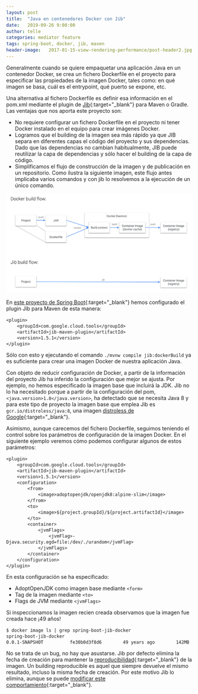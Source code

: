 ```yaml
---
layout: post
title:  "Java en contenedores Docker con Jib"
date:   2019-09-26 9:00:00
author: telle
categories: mediator feature
tags: spring-boot, docker, jib, maven
header-image:	2017-01-15-view-rendering-performance/post-header2.jpg
---
```


Generalmente cuando se quiere empaquetar una aplicación Java en un contenedor Docker, se crea un 
fichero Dockerfile en el proyecto para especificar las propiedades de la imagen Docker, tales como: 
en qué imagen se basa, cuál es el entrypoint, qué puerto se expone, etc. 

Una alternativa al fichero Dockerfile es definir esa información en el pom.xml mediante el plugin de 
[Jib](https://github.com/GoogleContainerTools/jib){:target="_blank"} para Maven o Gradle. Las ventajas que nos aporta este proyecto son:

 - No requiere configurar un fichero Dockerfile en el proyecto ni tener Docker instalado en el equipo para crear imágenes Docker. 
 - Logramos que el building de la imagen sea más rápido ya que JIB separa en diferentes capas el código del proyecto y 
 sus dependencias. Dado que las dependencias no cambian habitualmente, JIB puede reutilizar la capa de dependencias y sólo
 hacer el building de la capa de código. 
 - Simplificamos el flujo de construcción de la imagen y de publicación en un repositorio. Como ilustra la siguiente imagen,
 este flujo antes implicaba varios comandos y con jib lo resolvemos a la ejecución de un único comando. 

![jib-flow](/assets/images/2019-09-26-java-docker-building-with-jib/jib-flow.png)

En [este proyecto de Spring Boot](https://github.com/wearearima/spring-boot-jib-docker){:target="_blank"} hemos configurado el plugin Jib para Maven de esta manera:

```
<plugin>
    <groupId>com.google.cloud.tools</groupId>
    <artifactId>jib-maven-plugin</artifactId>
    <version>1.5.1</version>
</plugin>
```

Sólo con esto y ejecutando el comando `./mvnw compile jib:dockerBuild` ya es suficiente para crear una imagen Docker de nuestra aplicación Java.

Con objeto de reducir configuración de Docker, a partir de la información del proyecto Jib ha inferido la configuración que mejor se ajusta. Por ejemplo, no hemos especificado la imagen base que incluirá la JDK. Jib no lo ha necesitado porque a partir de la configuración del pom, `<java.version>1.8</java.version>`, ha detectado que se necesita Java 8 y para este tipo de proyecto la imagen base que emplea Jib es `gcr.io/distroless/java:8`, una imagen [distroless de Google](https://github.com/GoogleContainerTools/distroless){:target="_blank"}. 

Asimismo, aunque carecemos del fichero Dockerfile, seguimos teniendo el control sobre los parámetros de configuración de la imagen Docker. En el siguiente ejemplo veremos cómo podemos configurar algunos de estos parámetros:

```
<plugin>
    <groupId>com.google.cloud.tools</groupId>
    <artifactId>jib-maven-plugin</artifactId>
    <version>1.5.1</version>
    <configuration>
        <from>
            <image>adoptopenjdk/openjdk8:alpine-slim</image>
        </from>
        <to>
            <image>${project.groupId}/${project.artifactId}</image>
        </to>
        <container>
            <jvmFlags>
                <jvmFlag>-Djava.security.egd=file:/dev/./urandom</jvmFlag>
            </jvmFlags>
        </container>
    </configuration>
</plugin>
```

En esta configuración se ha especificado:
 - AdoptOpenJDK como imagen base mediante `<form>`
 - Tag de la imagen mediante `<to>`
 - Flags de JVM mediante `<jvmFlags>`

Si inspeccionamos la imagen recien creada observamos que la imagen fue creada hace ¡49 años! 

```
$ docker image ls | grep spring-boot-jib-docker
spring-boot-jib-docker                                           0.0.1-SNAPSHOT          fe30b0d3f8d6        49 years ago        142MB
```

No se trata de un bug, no hay que asustarse. Jib por defecto elimina la fecha de creación para mantener la [reproducibilidad](https://reproducible-builds.org/){:target="_blank"} de la imagen. Un building reproducible es aquel que siempre devuelve el mismo resultado, incluso la misma fecha de creación. Por este motivo Jib lo elimina, aunque se puede [modificar este comportamiento](https://github.com/GoogleContainerTools/jib/blob/master/docs/faq.md#why-is-my-image-created-48-years-ago){:target="_blank"}. 